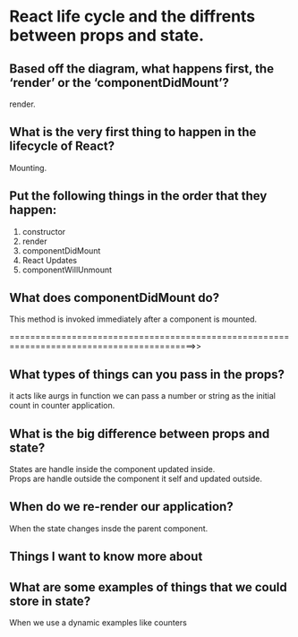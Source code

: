 # React life cycle and the diffrents between props and state.

## Based off the diagram, what happens first, the ‘render’ or the ‘componentDidMount’?
render.

## What is the very first thing to happen in the lifecycle of React?
Mounting.

## Put the following things in the order that they happen:

1. constructor
2. render
3. componentDidMount
4. React Updates
5. componentWillUnmount

## What does componentDidMount do?
This method is invoked immediately after a component is mounted. 

==========================================================================================>>

## What types of things can you pass in the props?
it acts like aurgs in function we can pass a number or string as the initial count in counter application.


## What is the big difference between props and state?

States are handle inside the component  updated inside.
<br>
Props are  handle outside the component it self and updated outside.

## When do we re-render our application?

When the state changes insde the parent component.

## Things I want to know more about


## What are some examples of things that we could store in state?

When we use a dynamic examples like counters
